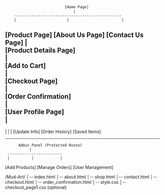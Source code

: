                                [Home Page]
                                   |
        -------------------------------------------------
        |                       |                        |
   [Product Page]          [About Us Page]          [Contact Us Page]
        |                                               
    [Product Details Page]                              
        |                       
    [Add to Cart]                       
        |                       
    [Checkout Page]                      
        |                        
  [Order Confirmation]                        
        |                        
  [User Profile Page]                   
        |                       
------------------------------------------------
|                       |                      |
[Update Info]       [Order History]      [Saved Items]

-----------------------------------------------
          Admin Panel (Protected Route)
               |
     -------------------------
     |          |            |
[Add Products] [Manage Orders] [User Management]


/Mud-Art/
│-- index.html
│-- about.html
│-- shop.html
│-- contact.html
│-- checkout.html
│-- order_confirmation.html
│-- style.css
│-- checkout_page1.css (optional)


